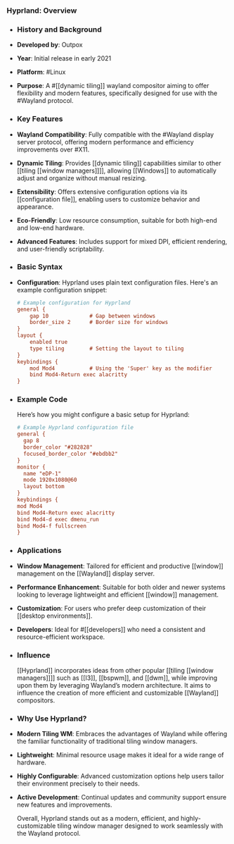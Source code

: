 ### **Hyprland: Overview**
- ### **History and Background**
- **Developed by**: Outpox
- **Year**: Initial release in early 2021
- **Platform**: #Linux
- **Purpose**: A #[[dynamic tiling]] wayland compositor aiming to offer flexibility and modern features, specifically designed for use with the #Wayland protocol.
- ### **Key Features**
- **Wayland Compatibility**: Fully compatible with the #Wayland display server protocol, offering modern performance and efficiency improvements over #X11.
- **Dynamic Tiling**: Provides [[dynamic tiling]] capabilities similar to other [[tiling [[window managers]]]], allowing [[Windows]] to automatically adjust and organize without manual resizing.
- **Extensibility**: Offers extensive configuration options via its [[configuration file]], enabling users to customize behavior and appearance.
- **Eco-Friendly**: Low resource consumption, suitable for both high-end and low-end hardware.
- **Advanced Features**: Includes support for mixed DPI, efficient rendering, and user-friendly scriptability.
- ### **Basic Syntax**
- **Configuration**: Hyprland uses plain text configuration files. Here's an example configuration snippet:
  
    ```ini
    # Example configuration for Hyprland
    general {
        gap 10             # Gap between windows
        border_size 2      # Border size for windows
    }
    layout {
        enabled true
        type tiling        # Setting the layout to tiling
    }
    keybindings {
        mod Mod4           # Using the 'Super' key as the modifier
        bind Mod4-Return exec alacritty
    }
  ```
- ### **Example Code**
  
  Here’s how you might configure a basic setup for Hyprland:
  
  ```ini
  # Example Hyprland configuration file
  general {
    gap 8
    border_color "#282828"
    focused_border_color "#ebdbb2"
  }
  monitor {
    name "eDP-1"
    mode 1920x1080@60
    layout bottom
  }
  keybindings {
  mod Mod4
  bind Mod4-Return exec alacritty
  bind Mod4-d exec dmenu_run
  bind Mod4-f fullscreen
  }
  ```
- ### **Applications**
- **Window Management**: Tailored for efficient and productive [[window]] management on the [[Wayland]] display server.
- **Performance Enhancement**: Suitable for both older and newer systems looking to leverage lightweight and efficient [[window]] management.
- **Customization**: For users who prefer deep customization of their [[desktop environments]].
- **Developers**: Ideal for #[[developers]] who need a consistent and resource-efficient workspace.
- ### **Influence**
  
  [[Hyprland]] incorporates ideas from other popular [[tiling [[window managers]]]] such as [[I3]], [[bspwm]], and [[dwm]], while improving upon them by leveraging Wayland’s modern architecture. It aims to influence the creation of more efficient and customizable [[Wayland]] compositors.
- ### **Why Use Hyprland?**
- **Modern Tiling WM**: Embraces the advantages of Wayland while offering the familiar functionality of traditional tiling window managers.
- **Lightweight**: Minimal resource usage makes it ideal for a wide range of hardware.
- **Highly Configurable**: Advanced customization options help users tailor their environment precisely to their needs.
- **Active Development**: Continual updates and community support ensure new features and improvements.
  
  Overall, Hyprland stands out as a modern, efficient, and highly-customizable tiling window manager designed to work seamlessly with the Wayland protocol.